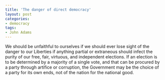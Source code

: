 ```yaml
---
title: 'The danger of direct democracy'
layout: post
categories:
- democracy
tags:
- John Adams
---
```


We should be unfaithful to ourselves if we should ever lose sight of the danger to our Liberties if anything partial or extraneous should infect the purity of our free, fair, virtuous, and independent elections. If an election is to be determined by a majority of a single vote, and that can be procured by a party through artifice or corruption, the Government may be the choice of a party for its own ends, not of the nation for the national good.